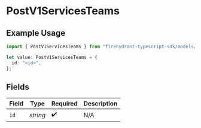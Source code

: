 # PostV1ServicesTeams

## Example Usage

```typescript
import { PostV1ServicesTeams } from "firehydrant-typescript-sdk/models/components";

let value: PostV1ServicesTeams = {
  id: "<id>",
};
```

## Fields

| Field              | Type               | Required           | Description        |
| ------------------ | ------------------ | ------------------ | ------------------ |
| `id`               | *string*           | :heavy_check_mark: | N/A                |